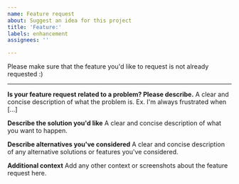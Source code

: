 ```yaml
---
name: Feature request
about: Suggest an idea for this project
title: 'Feature:'
labels: enhancement
assignees: ''

---
```


Please make sure that the feature you'd like to request is not already requested :)

----

**Is your feature request related to a problem? Please describe.**
A clear and concise description of what the problem is. Ex. I'm always frustrated when [...]

**Describe the solution you'd like**
A clear and concise description of what you want to happen.

**Describe alternatives you've considered**
A clear and concise description of any alternative solutions or features you've considered.

**Additional context**
Add any other context or screenshots about the feature request here.
